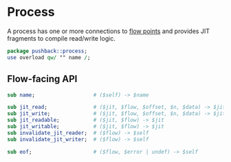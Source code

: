 # Process
A process has one or more connections to [flow points](flow.md) and provides JIT
fragments to compile read/write logic.

```perl
package pushback::process;
use overload qw/ "" name /;
```


## Flow-facing API
```perl
sub name;                   # ($self) -> $name

sub jit_read;               # ($jit, $flow, $offset, $n, $data) -> $jit
sub jit_write;              # ($jit, $flow, $offset, $n, $data) -> $jit
sub jit_readable;           # ($jit, $flow) -> $jit
sub jit_writable;           # ($jit, $flow) -> $jit
sub invalidate_jit_reader;  # ($flow) -> $self
sub invalidate_jit_writer;  # ($flow) -> $self

sub eof;                    # ($flow, $error | undef) -> $self
```
